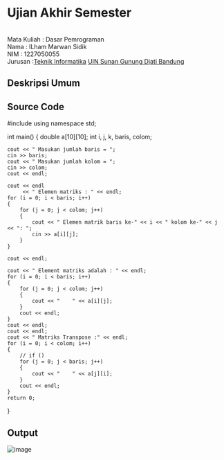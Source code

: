 # Ujian Akhir Semester 
<br>Mata Kuliah 	: Dasar Pemrograman
<br> Nama		: ILham Marwan Sidik
<br>NIM		:	 1227050055
<br>Jurusan		:[Teknik Informatika](http://if.uinsgd.ac.id/) [UIN Sunan Gunung Djati Bandung](https://uinsgd.ac.id/) 

## Deskripsi Umum


## Source Code
#include <iostream>
using namespace std;

int main()
{
    double a[10][10];
    int i, j, k, baris, colom;

    cout << " Masukan jumlah baris = ";
    cin >> baris;
    cout << " Masukan jumlah kolom = ";
    cin >> colom;
    cout << endl;

    cout << endl
         << " Elemen matriks : " << endl;
    for (i = 0; i < baris; i++)
    {
        for (j = 0; j < colom; j++)
        {
            cout << " Elemen matrik baris ke-" << i << " kolom ke-" << j << ": ";
            cin >> a[i][j];
        }
    }

    cout << endl;

    cout << " Element matriks adalah : " << endl;
    for (i = 0; i < baris; i++)
    {
        for (j = 0; j < colom; j++)
        {
            cout << "    " << a[i][j];
        }
        cout << endl;
    }
    cout << endl;
    cout << endl;
    cout << " Matriks Transpose :" << endl;
    for (i = 0; i < colom; i++)
    {
        // if ()
        for (j = 0; j < baris; j++)
        {
            cout << "    " << a[j][i];
        }
        cout << endl;
    }
	return 0;
}


## Output
![image](https://user-images.githubusercontent.com/121008252/208376431-8728dd9c-9c0b-470c-894c-4b737c12db5d.png)
